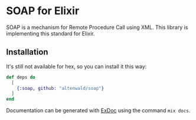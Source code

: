 # SOAP for Elixir

SOAP is a mechanism for Remote Procedure Call using XML. This library is implementing
this standard for Elixir.

## Installation

It's still not available for hex, so you can install it this way:

```elixir
def deps do
  [
    {:soap, github: "altenwald/soap"}
  ]
end
```

Documentation can be generated with [ExDoc](https://github.com/elixir-lang/ex_doc) using
the command `mix docs`.
